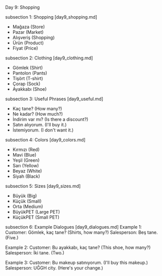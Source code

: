Day 9: Shopping

subsection 1: Shopping [day9_shopping.md]
- Mağaza (Store)
- Pazar (Market)
- Alışveriş (Shopping)
- Ürün (Product)
- Fiyat (Price)

subsection 2: Clothing [day9_clothing.md]
- Gömlek (Shirt)
- Pantolon (Pants)
- Tişört (T-shirt)
- Çorap (Sock)
- Ayakkabı (Shoe)

subsection 3: Useful Phrases [day9_useful.md]
- Kaç tane? (How many?)
- Ne kadar? (How much?)
- İndirim var mı? (Is there a discount?)
- Satın alıyorum. (I'll buy it.)
- İstemiyorum. (I don't want it.)

subsection 4: Colors [day9_colors.md]
- Kırmızı (Red)
- Mavi (Blue)
- Yeşil (Green)
- Sarı (Yellow)
- Beyaz (White)
- Siyah (Black)

subsection 5: Sizes [day9_sizes.md]
- Büyük (Big)
- Küçük (Small)
- Orta (Medium)
- BüyükPET (Large PET)
- KüçükPET (Small PET)

subsection 6: Example Dialogues [day9_dialogues.md]
Example 1:
Customer: Gömlek, kaç tane? (Shirts, how many?)
Salesperson: Beş tane. (Five.)

Example 2:
Customer: Bu ayakkabı, kaç tane? (This shoe, how many?)
Salesperson: İki tane. (Two.)

Example 3:
Customer: Bu makeup satınıyorum. (I'll buy this makeup.)
Salesperson: UĞGH city. (Here's your change.)

